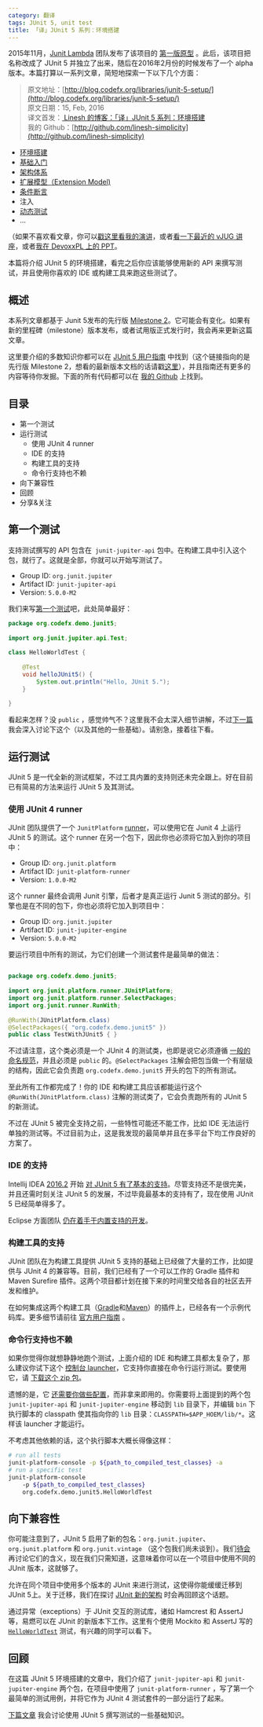 ```yaml
---
category: 翻译
tags: JUnit 5, unit test
title: 「译」JUnit 5 系列：环境搭建
---
```


2015年11月，[Junit Lambda](http://junit.org/junit4/junit-lambda.html) 团队发布了该项目的 [第一版原型](http://blog.codefx.org/libraries/junit-lambda-prototype/) 。此后，该项目把名称改成了 JUnit 5 并独立了出来，随后在2016年2月份的时候发布了一个 alpha 版本。本篇打算以一系列文章，简短地探索一下以下几个方面：

> 原文地址：[http://blog.codefx.org/libraries/junit-5-setup/](http://blog.codefx.org/libraries/junit-5-setup/)  
> 原文日期：15, Feb, 2016  
> 译文首发：[ Linesh 的博客：「译」JUnit 5 系列：环境搭建](http://blog.linesh.tw/#/posts/2016-09-17-junit5-setup)  
> 我的 Github：[http://github.com/linesh-simplicity](http://github.com/linesh-simplicity)

* [环境搭建][JUnit 5: Setup]
* [基础入门][JUnit 5: Basics]
* [架构体系][JUnit 5: Architecture]
* [扩展模型（Extension Model)][JUnit 5: Extension Model]
* [条件断言][JUnit 5: Conditions]
* 注入
* [动态测试][JUnit 5: Dynamic Tests]
* ...

（如果不喜欢看文章，你可以[戳这里看我的演讲](http://blog.codefx.org/past-talks/)，或者[看一下最近的 vJUG 讲座](https://www.youtube.com/watch?v=ct9sIsrnE9Y)，或者[我在 DevoxxPL 上的 PPT](https://www.youtube.com/watch?v=oG80XZUN1lQ)。

本篇将介绍 JUnit 5 的环境搭建，看完之后你应该能够使用新的 API 来撰写测试，并且使用你喜欢的 IDE 或构建工具来跑这些测试了。

## 概述

本系列文章都基于 Junit 5发布的先行版 [Milestone 2][User guide: M2]。它可能会有变化。如果有新的里程碑（milestone）版本发布，或者试用版正式发行时，我会再来更新这篇文章。

这里要介绍的多数知识你都可以在 [JUnit 5 用户指南][User guide: M2] 中找到（这个链接指向的是先行版 Milestone 2，想看的最新版本文档的话请戳[这里][User guide: Current]），并且指南还有更多的内容等待你发掘。下面的所有代码都可以在 [我的 Github](https://github.com/CodeFX-org/demo-junit-5) 上找到。

## 目录

* 第一个测试
* 运行测试
    * 使用 JUnit 4 runner
    * IDE 的支持
    * 构建工具的支持
    * 命令行支持也不赖
* 向下兼容性
* 回顾
* 分享&关注

## 第一个测试

支持测试撰写的 API 包含在` junit-jupiter-api` 包中。在构建工具中引入这个包，就行了。这就是全部，你就可以开始写测试了。

* Group ID: `org.junit.jupiter`
* Artifact ID: `junit-jupiter-api`
* Version: `5.0.0-M2`

我们来写[第一个测试](https://github.com/CodeFX-org/demo-junit-5/blob/master/src/test/java/org/codefx/demo/junit5/HelloWorldTest.java)吧，此处简单最好：

```java
package org.codefx.demo.junit5;
 
import org.junit.jupiter.api.Test;
 
class HelloWorldTest {
 
	@Test
	void helloJUnit5() {
		System.out.println("Hello, JUnit 5.");
	}
 
}
```    

看起来怎样？没 `public` ，感觉帅气不？这里我不会太深入细节讲解，不过[下一篇][JUnit 5: Basics]我会深入讨论下这个（以及其他的一些基础）。请别急，接着往下看。

## 运行测试

JUnit 5 是一代全新的测试框架，不过工具内置的支持则还未完全跟上。好在目前已有简易的方法来运行 JUnit 5 及其测试。

### 使用 JUnit 4 runner

JUnit 团队提供了一个 `JunitPlatform` [runner](http://www.codeaffine.com/2014/09/03/junit-nutshell-test-runners/)，可以使用它在 Junit 4 上运行 JUnit 5 的测试。这个 runner 在另一个包下，因此你也必须将它加入到你的项目中：

* Group ID: `org.junit.platform`
* Artifact ID: `junit-platform-runner`
* Version: `1.0.0-M2`

这个 runner 最终会调用 Junit 引擎，后者才是真正运行 Junit 5 测试的部分。引擎也是在不同的包下，你也必须将它加入到项目中：

* Group ID: `org.junit.jupiter`
* Artifact ID: `junit-jupiter-engine`
* Version: `5.0.0-M2`

要运行项目中所有的测试，为它们创建一个测试套件是最简单的做法：

```java

package org.codefx.demo.junit5;
 
import org.junit.platform.runner.JUnitPlatform;
import org.junit.platform.runner.SelectPackages;
import org.junit.runner.RunWith;
 
@RunWith(JUnitPlatform.class)
@SelectPackages({ "org.codefx.demo.junit5" })
public class TestWithJUnit5 { }
```

不过请注意，这个类必须是一个 JUnit 4 的测试类，也即是说它必须遵循 [一般的命名规范](http://stackoverflow.com/a/6178629/2525313)，并且必须是 `public` 的。`@SelectPackages` 注解会把包当做一个有层级的结构，因此它会负责跑 `org.codefx.demo.junit5` 开头的包下的所有测试。

至此所有工作都完成了！你的 IDE 和构建工具应该都能运行这个 `@RunWith(JUnitPlatform.class)` 注解的测试类了，它会负责跑所有的 JUnit 5 的新测试。

不过在 JUnit 5 被完全支持之前，一些特性可能还不能工作，比如 IDE 无法运行单独的测试等。不过目前为止，这是我发现的最简单并且在多平台下均工作良好的方案了。

### IDE 的支持 

Intellij IDEA [2016.2](https://blog.jetbrains.com/idea/2016/07/intellij-idea-2016-2-is-here/) 开始 [对 JUnit 5 有了基本的支持](https://blog.jetbrains.com/idea/2016/08/using-junit-5-in-intellij-idea)。尽管支持还不是很完美，并且还需时刻关注 JUnit 5 的发展，不过毕竟最基本的支持有了，现在使用 JUnit 5 已经简单得多了。

Eclipse 方面团队 [仍在着手于内置支持的开发](https://bugs.eclipse.org/bugs/show_bug.cgi?id=488566)。

### 构建工具的支持

JUnit 团队在为构建工具提供 JUnit 5 支持的基础上已经做了大量的工作，比如提供与 JUnit 4 的兼容等。目前，我们已经有了一个可以工作的 Gradle 插件和 Maven Surefire 插件。这两个项目都计划在接下来的时间里交给各自的社区去开发和维护。

在如何集成这两个构建工具（[Gradle](https://github.com/junit-team/junit5-samples/blob/master/junit5-gradle-consumer)和[Maven](https://github.com/junit-team/junit5-samples/tree/master/junit5-maven-consumer)）的插件上，已经各有一个示例代码库。更多细节请前往 [官方用户指南](http://junit.org/junit5/docs/5.0.0-M1/user-guide/#running-tests-build) 。

### 命令行支持也不赖

如果你觉得你就想静静地跑个测试，上面介绍的 IDE 和构建工具都太复杂了，那么建议你试下这个 [控制台 launcher](http://junit.org/junit5/docs/5.0.0-M1/user-guide/#running-tests-console-launcher)，它支持你直接在命令行运行测试。要使用它，请 [下载这个 zip 包](https://repo1.maven.org/maven2/org/junit/platform/junit-platform-console/1.0.0-M2/junit-platform-console-1.0.0-M2.zip)。

遗憾的是，它 [还需要你做些配置](https://github.com/junit-team/junit5/issues/155)，而非拿来即用的。你需要将上面提到的两个包 `junit-jupiter-api` 和 `junit-jupiter-engine` 移动到 `lib` 目录下，并编辑 `bin` 下执行脚本的 classpath 使其指向你的 `lib` 目录：`CLASSPATH=$APP_HOEM/lib/*`。这样该 launcher 才能运行。

不考虑其他依赖的话，这个执行脚本大概长得像这样：

```bash
# run all tests
junit-platform-console -p ${path_to_compiled_test_classes} -a
# run a specific test
junit-platform-console
	-p ${path_to_compiled_test_classes}
	org.codefx.demo.junit5.HelloWorldTest
```

## 向下兼容性

你可能注意到了，JUnit 5 启用了新的包名：`org.junit.jupiter`、`org.junit.platform` 和 `org.junit.vintage` （这个包我们尚未谈到）。我们[待会][JUnit 5: Architecture]再讨论它们的含义，现在我们只需知道，这意味着你可以在一个项目中使用不同的 JUnit 版本，这就够了。

允许在同个项目中使用多个版本的 JUnit 来进行测试，这使得你能缓缓迁移到 JUnit 5上。关于迁移，我们在探讨 [JUnit 新的架构][JUnit 5: Architecture] 时会再回顾这个话题。

通过异常（exceptions）于 JUnit 交互的测试库，诸如 Hamcrest 和 AssertJ 等，易燃可以在 JUnit 的新版本下工作。这里有个使用 Mockito 和 AssertJ 写的 [`HelloWorldTest`](https://github.com/CodeFX-org/demo-junit-5/blob/master/src/test/java/org/codefx/demo/junit5/HelloWorldTest.java) 测试，有兴趣的同学可以看下。

## 回顾

在这篇 JUnit 5 环境搭建的文章中，我们介绍了 `junit-jupiter-api` 和 `junit-jupiter-engine` 两个包，在项目中使用了 `junit-platform-runner` ，写了第一个最简单的测试用例，并将它作为 JUnit 4 测试套件的一部分运行了起来。

[下篇文章][JUnit 5: Basics] 我会讨论使用 JUnit 5 撰写测试的一些基础知识。


[User guide: M2]: http://junit.org/junit5/docs/5.0.0-M2/user-guide/
[User guide: Current]: http://junit.org/junit5/docs/current/user-guide/
[JUnit 5: Setup]: http://blog.linesh.tw/#/posts/2016-09-17-junit5-setup
[JUnit 5: Basics]: http://blog.linesh.tw/#/posts/2016-09-17-junit5-basics
[JUnit 5: Architecture]: http://blog.linesh.tw/#/posts/2016-09-17-junit5-architecture
[JUnit 5: Extension Model]: http://blog.linesh.tw/#/posts/2016-09-17-junit5-extension-model
[JUnit 5: Conditions]: http://blog.linesh.tw/#/posts/2016-09-17-junit5-conditions
[JUnit 5: Injection]: http://blog.linesh.tw/#/posts/2016-09-17-junit5-injection
[JUnit 5: Dynamic Tests]: http://blog.linesh.tw/#/posts/2016-09-17-junit5-dynamic-tests
